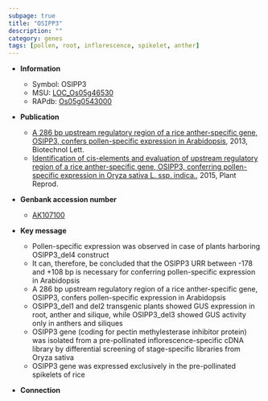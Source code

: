 ```yaml
---
subpage: true
title: "OSIPP3"
description: ""
category: genes
tags: [pollen, root, inflorescence, spikelet, anther]
---
```


* **Information**  
    + Symbol: OSIPP3  
    + MSU: [LOC_Os05g46530](http://rice.plantbiology.msu.edu/cgi-bin/ORF_infopage.cgi?orf=LOC_Os05g46530)  
    + RAPdb: [Os05g0543000](http://rapdb.dna.affrc.go.jp/viewer/gbrowse_details/irgsp1?name=Os05g0543000)  

* **Publication**  
    + [A 286 bp upstream regulatory region of a rice anther-specific gene, OSIPP3, confers pollen-specific expression in Arabidopsis](http://www.ncbi.nlm.nih.gov/pubmed?term=A+286+bp+upstream+regulatory+region+of+a+rice+anther-specific+gene,+OSIPP3,+confers+pollen-specific+expression+in+Arabidopsis%5BTitle%5D), 2013, Biotechnol Lett.
    + [Identification of cis-elements and evaluation of upstream regulatory region of a rice anther-specific gene, OSIPP3, conferring pollen-specific expression in Oryza sativa L. ssp. indica.](http://www.ncbi.nlm.nih.gov/pubmed?term=Identification+of+cis-elements+and+evaluation+of+upstream+regulatory+region+of+a+rice+anther-specific+gene,+OSIPP3,+conferring+pollen-specific+expression+in+Oryza+sativa+L.+ssp.+indica.%5BTitle%5D), 2015, Plant Reprod.

* **Genbank accession number**  
    + [AK107100](http://www.ncbi.nlm.nih.gov/nuccore/AK107100)

* **Key message**  
    + Pollen-specific expression was observed in case of plants harboring OSIPP3_del4 construct
    + It can, therefore, be concluded that the OSIPP3 URR between -178 and +108 bp is necessary for conferring pollen-specific expression in Arabidopsis
    + A 286 bp upstream regulatory region of a rice anther-specific gene, OSIPP3, confers pollen-specific expression in Arabidopsis
    + OSIPP3_del1 and del2 transgenic plants showed GUS expression in root, anther and silique, while OSIPP3_del3 showed GUS activity only in anthers and siliques
    + OSIPP3 gene (coding for pectin methylesterase inhibitor protein) was isolated from a pre-pollinated inflorescence-specific cDNA library by differential screening of stage-specific libraries from Oryza sativa
    + OSIPP3 gene was expressed exclusively in the pre-pollinated spikelets of rice

* **Connection**  



